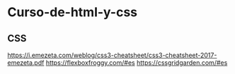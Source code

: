 # Curso-de-html-y-css

## CSS

https://i.emezeta.com/weblog/css3-cheatsheet/css3-cheatsheet-2017-emezeta.pdf
https://flexboxfroggy.com/#es
https://cssgridgarden.com/#es
